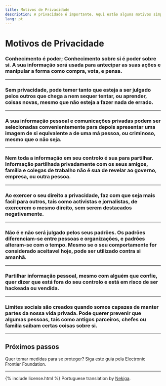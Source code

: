 ```yaml
---
title: Motivos de Privacidade
description: A privacidade é importante. Aqui estão alguns motivos simples.
lang: pt
---
```


# Motivos de Privacidade

### Conhecimento é poder; Conhecimento sobre si é poder sobre si. A sua informação será usada para antecipar as suas ações e manipular a forma como compra, vota, e pensa.

---
### Sem privacidade, pode temer tanto que esteja a ser julgado pelos outros que chega a nem sequer tentar, ou aprender, coisas novas, mesmo que não esteja a fazer nada de errado.

---
### A sua informaçâo pessoal e comunicações privadas podem ser selecionadas convenientemente para depois apresentar uma imagem de si equivalente a de uma má pessoa, ou criminoso, mesmo que o não seja.

---
### Nem toda a informação em seu controlo é sua para partilhar. Informação partilhada privadamente com os seus amigos, familia e colegas de trabalho não é sua de revelar ao governo, empresa, ou outra pessoa.

---
### Ao exercer o seu direito a privacidade, faz com que seja mais facil para outros, tais como activistas e jornalistas, de exercerem o mesmo direito, sem serem destacados negativamente.

---
### Não é e não será julgado pelos seus padrões. Os padrões diferenciam-se entre pessoas e organizações, e padrões alteram-se com o tempo. Mesmo se o seu comportamente for considerado aceitavel hoje, pode ser utilizado contra si amanhã.

---
### Partilhar informação pessoal, mesmo com alguém que confie, quer dizer que está fora do seu controlo e está em risco de ser hackeada ou vendida.

---
### Limites sociais são creados quando somos capazes de manter partes da nossa vida privada. Pode querer prevenir que algumas pessoas, tais como antigos parceiros, chefes ou familia saibam certas coisas sobre si.

-----

## Próximos passos
Quer tomar medidas para se proteger? Siga [este](https://ssd.eff.org/) guia pela Electronic Frontier Foundation.

-----
{% include license.html %}
Portuguese translation by [Nekiga](https://www.reddit.com/r/translator/comments/752qcf/english_any_translating_whyprivacymattersorg_a/do2zvbr/).
